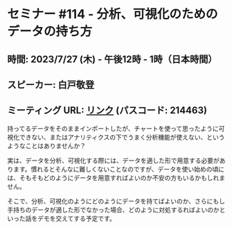 # セミナー #114 - 分析、可視化のためのデータの持ち方

## 時間: 2023/7/27 (木) - 午後12時 - 1時（日本時間）
## スピーカー: 白戸敬登
## ミーティング URL: [リンク](https://us02web.zoom.us/j/331585134?pwd=VGVyeXBRWjFMT2hESFdhSU45Z2d0dz09) (パスコード: 214463)


持ってるデータをそのままインポートしたが、チャートを使って思ったように可視化できない、またはアナリティクスの下でうまく分析機能が使えない、というようなことはありませんか？

実は、データを分析、可視化する際には、データを適した形で用意する必要があります。慣れるとそんなに難しくないことなのですが、データを使い始めの頃には、そもそもどのようにデータを用意すればよいのか不安の方もいるかもしれません。

そこで、分析、可視化のようにどのようにデータを持てばよいのか、さらにもし手持ちのデータが適した形でなかった場合、どのように対処するればよいのかといった話をデモを交えてする予定です。